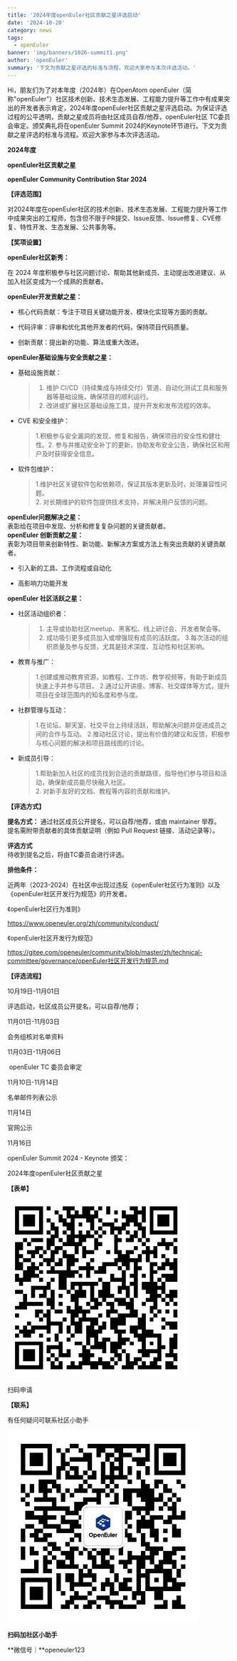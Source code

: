 ```yaml
---
title: '2024年度openEuler社区贡献之星评选启动'
date: '2024-10-20'
category: news
tags:
  - openEuler
banner: 'img/banners/1026-summit1.png'
author: 'openEuler'
summary: '下文为贡献之星评选的标准与流程。欢迎大家参与本次评选活动。'
---
```



Hi，朋友们为了对本年度（2024年）在OpenAtom
openEuler（简称"openEuler"）社区技术创新、技术生态发展、工程能力提升等工作中有成果突出的开发者表示肯定，2024年度openEuler社区贡献之星评选启动。为保证评选过程的公平透明，贡献之星成员将由社区成员自荐/他荐，openEuler社区
TC委员会审定。颁奖典礼将在openEuler Summit
2024的Keynote环节进行。下文为贡献之星评选的标准与流程。欢迎大家参与本次评选活动。

**2024年度**

**openEuler社区贡献之星**

**openEuler Community Contribution Star 2024**

**【评选范围】**

对2024年度在openEuler社区的技术创新、技术生态发展、工程能力提升等工作中成果突出的工程师，包含但不限于PR提交、Issue反馈、Issue修复、CVE修复、特性开发、生态发展、公共事务等。

**【奖项设置】**

**openEuler社区新秀：**

在 2024
年度积极参与社区问题讨论、帮助其他新成员、主动提出改进建议、从加入社区变成为一个成熟的贡献者。

**openEuler开发贡献之星：**

-   核心代码贡献：专注于项目关键功能开发、模块化实现等方面的贡献。

-   代码评审：评审和优化其他开发者的代码，保持项目代码质量。

-   创新贡献：提出新的功能、算法或重大改进。

**openEuler基础设施与安全贡献之星：**

-   基础设施贡献：
    > 1. 维护
    > CI/CD（持续集成与持续交付）管道、自动化测试工具和服务器等基础设施，确保项目的顺利运行。
    > 2. 改进或扩展社区基础设施工具，提升开发和发布流程的效率。

-   CVE 和安全维护：
    > 1.积极参与安全漏洞的发现、修复和报告，确保项目的安全性和健壮性。2.
    > 参与并推动安全补丁的更新，协助发布安全公告，确保社区和用户及时获得安全信息。

-   软件包维护：
    > 1.维护社区关键软件包和依赖项，保证其版本更新及时，处理兼容性问题。\
    > 2. 对长期维护的软件包提供技术支持，并解决用户反馈的问题。

**openEuler问题解决之星：**\
表彰给在项目中发现、分析和修复复杂问题的关键贡献者。\
**openEuler 创新贡献之星：**\
表彰为项目带来创新特性、新功能、新解决方案或方法上有突出贡献的关键贡献者。

-   引入新的工具、工作流程或自动化

-   高影响力功能开发

**openEuler 社区活跃之星：**

-   社区活动组织者：
    > 1. 主导或协助社区meetup、黑客松、线上研讨会、开发者聚会等。
    > 2. 成功吸引更多成员加入或增强现有成员的活跃度。
    > 3.每次活动的组织质量及参与反馈，尤其是技术深度、互动性和社区影响。

-   教育与推广：
    > 1.创建或推动教育资源，如教程、工作坊、教学视频等，有助于新成员快速上手并参与项目。
    > 2.通过公开讲座、博客、社交媒体等方式，提升项目在全球范围内的知名度和参与度。

-   社群管理与互动：
    > 1.在论坛、聊天室、社交平台上持续活跃，帮助解决问题并促进成员之间的合作与互动。
    > 2.推动社区讨论，提出有价值的建议和反馈，积极参与核心问题的解决和项目路线图的讨论。

-   新成员引导：
    > 1.帮助新加入社区的成员找到合适的贡献路径，指导他们参与项目和活动，确保新成员能尽快融入社区。\
    > 2. 对新手友好的文档、教程等内容的贡献和维护。

**【评选方式】**

**提名方式：**
通过社区成员公开提名，可以自荐/他荐，或由 maintainer 举荐。\
提名需附带贡献者的具体贡献证明（例如 Pull Request 链接、活动记录等）。

**评选方式**\
待收到提名之后，将由TC委员会进行评选。

**排他条件：**

近两年（2023-2024）在社区中出现过违反《openEuler社区行为准则》以及《openEuler社区开发行为规范》的开发者。

《openEuler社区行为准则》

https://www.openeuler.org/zh/community/conduct/

《openEuler社区开发行为规范》

https://gitee.com/openeuler/community/blob/master/zh/technical-committee/governance/openEuler社区开发行为规范.md

**【评选流程】**

10月19日-11月01日

评选启动，社区成员公开提名，可以自荐/他荐；

11月01日-11月03日

会务组核对名单资料

11月03日-11月06日

 openEuler TC 委员会审定

11月10日-11月14日

名单邮件列表公示

11月14日

官网公示

11月16日

openEuler Summit 2024 - Keynote 颁奖：

2024年度openEuler社区贡献之星

**【表单】**



![image2](./media/image1.png)


扫码申请

**【联系】**

有任何疑问可联系社区小助手



![image2](./media/image2.jpeg)


**扫码加社区小助手**

**微信号｜**openeuler123
